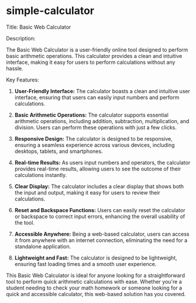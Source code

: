 # simple-calculator

Title: Basic Web Calculator

Description:

The Basic Web Calculator is a user-friendly online tool designed to perform basic arithmetic operations. This calculator provides a clean and intuitive interface, making it easy for users to perform calculations without any hassle.

Key Features:

1. **User-Friendly Interface:** The calculator boasts a clean and intuitive user interface, ensuring that users can easily input numbers and perform calculations.

2. **Basic Arithmetic Operations:** The calculator supports essential arithmetic operations, including addition, subtraction, multiplication, and division. Users can perform these operations with just a few clicks.

3. **Responsive Design:** The calculator is designed to be responsive, ensuring a seamless experience across various devices, including desktops, tablets, and smartphones.

4. **Real-time Results:** As users input numbers and operators, the calculator provides real-time results, allowing users to see the outcome of their calculations instantly.

5. **Clear Display:** The calculator includes a clear display that shows both the input and output, making it easy for users to review their calculations.

6. **Reset and Backspace Functions:** Users can easily reset the calculator or backspace to correct input errors, enhancing the overall usability of the tool.

7. **Accessible Anywhere:** Being a web-based calculator, users can access it from anywhere with an internet connection, eliminating the need for a standalone application.

8. **Lightweight and Fast:** The calculator is designed to be lightweight, ensuring fast loading times and a smooth user experience.

This Basic Web Calculator is ideal for anyone looking for a straightforward tool to perform quick arithmetic calculations with ease. Whether you're a student needing to check your math homework or someone looking for a quick and accessible calculator, this web-based solution has you covered.
